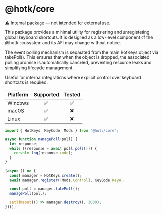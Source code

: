 # @hotk/core

⚠ Internal package — not intended for external use.

This package provides a minimal utility for registering and unregistering global keyboard shortcuts. It is designed as a low-level component of the @hotk ecosystem and its API may change without notice.

The event polling mechanism is separated from the main HotKeys object via takePoll(). This ensures that when the object is dropped, the associated polling promise is automatically canceled, preventing resource leaks and simplifying lifecycle management.

Useful for internal integrations where explicit control over keyboard shortcuts is required.

| Platform | Supported | Tested |
| -------- | :-------: | :----: |
| Windows  |    ✅     |   ✅   |
| macOS    |    ✅     |   ❌   |
| Linux    |    ✅     |   ❌   |

```js
import { HotKeys, KeyCode, Mods } from "@hotk/core";

async function managePoll(poll) {
  let response;
  while ((response = await poll.poll())) {
    console.log(response.code);
  }
}

(async () => {
  const manager = HotKeys.create();
  await manager.register([Mods.Control], KeyCode.KeyA);

  const poll = manager.takePoll();
  managePoll(poll);

  setTimeout(() => manager.destroy(), 3000);
})();
```
